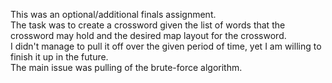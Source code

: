 This was an optional/additional finals assignment.  
The task was to create a crossword given the list of words that the crossword may hold and the desired map layout for the crossword.  
I didn't manage to pull it off over the given period of time, yet I am willing to finish it up in the future.  
The main issue was pulling of the brute-force algorithm.  
